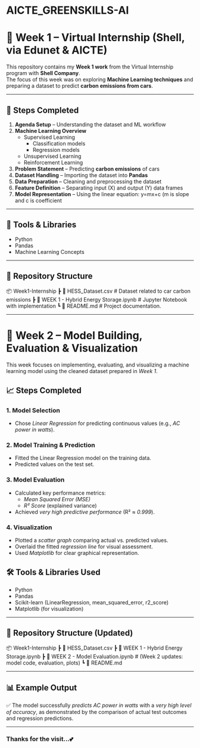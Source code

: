 # AICTE_GREENSKILLS-AI

# 🌱 Week 1 – Virtual Internship (Shell, via Edunet & AICTE)

This repository contains my **Week 1 work** from the Virtual Internship program with **Shell Company**.  
The focus of this week was on exploring **Machine Learning techniques** and preparing a dataset to predict **carbon emissions from cars**.

---

## 📌 Steps Completed

1. **Agenda Setup** – Understanding the dataset and ML workflow  
2. **Machine Learning Overview**
   - Supervised Learning  
     - Classification models  
     - Regression models  
   - Unsupervised Learning  
   - Reinforcement Learning  
3. **Problem Statement** – Predicting **carbon emissions** of cars  
4. **Dataset Handling** – Importing the dataset into **Pandas**  
5. **Data Preparation** – Cleaning and preprocessing the dataset  
6. **Feature Definition** – Separating input (X) and output (Y) data frames  
7. **Model Representation** – Using the linear equation: y=mx+c (m is slope and c is coefficient


---
## 🔧 Tools & Libraries

- Python  
- Pandas  
- Machine Learning Concepts  

---
## 📂 Repository Structure

📦 Week1-Internship
┣ 📜 HESS_Dataset.csv # Dataset related to car carbon emissions
┣ 📜 WEEK 1 - Hybrid Energy Storage.ipynb # Jupyter Notebook with implementation
┗ 📜 README.md  # Project documentation.

---------------------------------------------------------------------------------------------------------------------------------------------------------------------------------------------------------------------

# 🚀 Week 2 – Model Building, Evaluation & Visualization  

This week focuses on implementing, evaluating, and visualizing a machine learning model using the cleaned dataset prepared in *Week 1*.  

## 📈 Steps Completed  

### 1. Model Selection  
- Chose *Linear Regression* for predicting continuous values (e.g., *AC power in watts*).  

### 2. Model Training & Prediction  
- Fitted the Linear Regression model on the training data.  
- Predicted values on the test set.  

### 3. Model Evaluation  
- Calculated key performance metrics:  
  - *Mean Squared Error (MSE)*  
  - *R² Score* (explained variance)  
- Achieved *very high predictive performance* (R² ≈ *0.999*).  

### 4. Visualization  
- Plotted a *scatter graph* comparing actual vs. predicted values.  
- Overlaid the fitted *regression line* for visual assessment.  
- Used *Matplotlib* for clear graphical representation.  

## 🛠 Tools & Libraries Used  
- Python  
- Pandas  
- Scikit-learn (LinearRegression, mean_squared_error, r2_score)  
- Matplotlib (for visualization)
  
---

## 📂 Repository Structure (Updated)

📦 Week1-Internship
┣ 📜 HESS_Dataset.csv
┣ 📜 WEEK 1 - Hybrid Energy Storage.ipynb
┣ 📜 WEEK 2 - Model Evaluation.ipynb   # (Week 2 updates: model code, evaluation, plots)
┗ 📜 README.md

---

## 📊 Example Output  
✅ The model successfully *predicts AC power in watts* with a *very high level of accuracy*, as demonstrated by the comparison of actual test outcomes and regression predictions.  

---
### Thanks for the visit...💕


